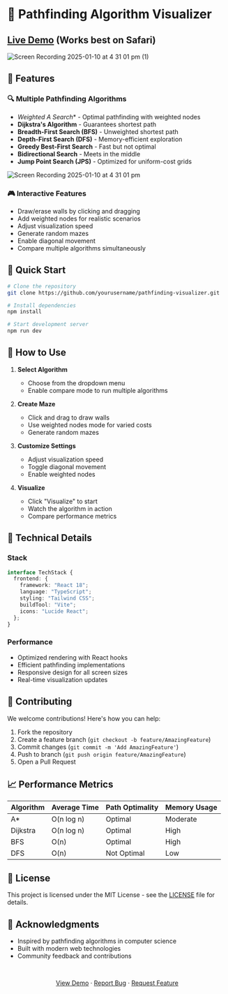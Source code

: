 # 🎯 Pathfinding Algorithm Visualizer

## [Live Demo](https://comforting-parfait-86ac56.netlify.app)   (Works best on Safari)
![Screen Recording 2025-01-10 at 4 31 01 pm (1)](https://github.com/user-attachments/assets/de8f857f-34bb-4ec1-b9d0-4654a1a26630)

## 🌟 Features

### 🔍 Multiple Pathfinding Algorithms
- **Weighted A* Search** - Optimal pathfinding with weighted nodes
- **Dijkstra's Algorithm** - Guarantees shortest path
- **Breadth-First Search (BFS)** - Unweighted shortest path
- **Depth-First Search (DFS)** - Memory-efficient exploration
- **Greedy Best-First Search** - Fast but not optimal
- **Bidirectional Search** - Meets in the middle
- **Jump Point Search (JPS)** - Optimized for uniform-cost grids

![Screen Recording 2025-01-10 at 4 31 01 pm](https://github.com/user-attachments/assets/ca934bb5-de01-4af3-a020-49df50aba884)

### 🎮 Interactive Features
- Draw/erase walls by clicking and dragging
- Add weighted nodes for realistic scenarios
- Adjust visualization speed
- Generate random mazes
- Enable diagonal movement
- Compare multiple algorithms simultaneously


## 🚀 Quick Start

```bash
# Clone the repository
git clone https://github.com/yourusername/pathfinding-visualizer.git

# Install dependencies
npm install

# Start development server
npm run dev
```

## 📖 How to Use

1. **Select Algorithm**
   - Choose from the dropdown menu
   - Enable compare mode to run multiple algorithms

2. **Create Maze**
   - Click and drag to draw walls
   - Use weighted nodes mode for varied costs
   - Generate random mazes

3. **Customize Settings**
   - Adjust visualization speed
   - Toggle diagonal movement
   - Enable weighted nodes

4. **Visualize**
   - Click "Visualize" to start
   - Watch the algorithm in action
   - Compare performance metrics

   
## 🔧 Technical Details

### Stack
```typescript
interface TechStack {
  frontend: {
    framework: "React 18";
    language: "TypeScript";
    styling: "Tailwind CSS";
    buildTool: "Vite";
    icons: "Lucide React";
  };
}
```

### Performance
- Optimized rendering with React hooks
- Efficient pathfinding implementations
- Responsive design for all screen sizes
- Real-time visualization updates

## 🤝 Contributing

We welcome contributions! Here's how you can help:

1. Fork the repository
2. Create a feature branch (`git checkout -b feature/AmazingFeature`)
3. Commit changes (`git commit -m 'Add AmazingFeature'`)
4. Push to branch (`git push origin feature/AmazingFeature`)
5. Open a Pull Request

## 📈 Performance Metrics

| Algorithm | Average Time | Path Optimality | Memory Usage |
|-----------|--------------|----------------|--------------|
| A*        | O(n log n)   | Optimal        | Moderate     |
| Dijkstra  | O(n log n)   | Optimal        | High         |
| BFS       | O(n)         | Optimal        | High         |
| DFS       | O(n)         | Not Optimal    | Low          |

## 📄 License

This project is licensed under the MIT License - see the [LICENSE](LICENSE) file for details.

## 🙏 Acknowledgments

- Inspired by pathfinding algorithms in computer science
- Built with modern web technologies
- Community feedback and contributions

<div align="center">
  <br />
  <p>
    <a href="https://comforting-parfait-86ac56.netlify.app">View Demo</a>
    ·
    <a href="https://github.com/yourusername/pathfinding-visualizer/issues">Report Bug</a>
    ·
    <a href="https://github.com/yourusername/pathfinding-visualizer/issues">Request Feature</a>
  </p>
</div>
